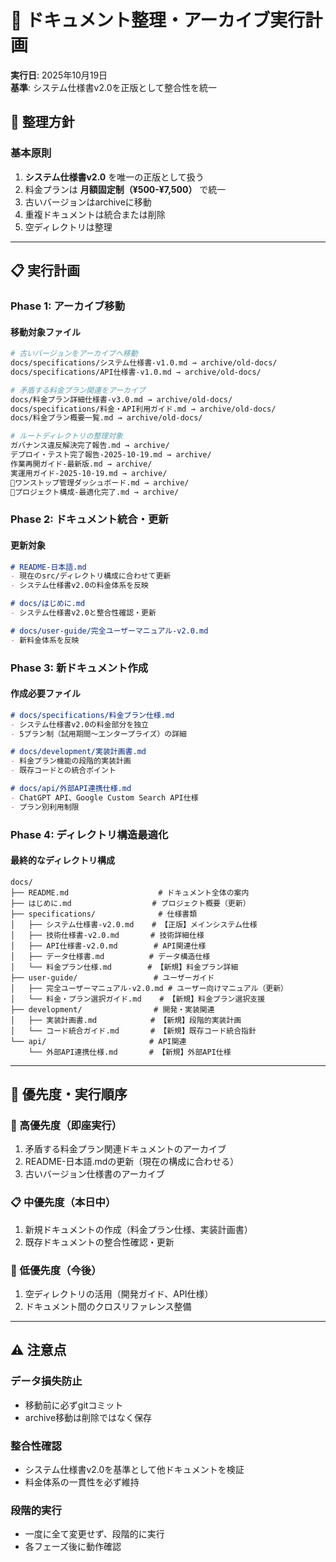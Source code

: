 # 📁 ドキュメント整理・アーカイブ実行計画

**実行日**: 2025年10月19日  
**基準**: システム仕様書v2.0を正版として整合性を統一

## 🎯 整理方針

### 基本原則
1. **システム仕様書v2.0** を唯一の正版として扱う
2. 料金プランは **月額固定制（¥500-¥7,500）** で統一
3. 古いバージョンはarchiveに移動
4. 重複ドキュメントは統合または削除
5. 空ディレクトリは整理

---

## 📋 実行計画

### Phase 1: アーカイブ移動
#### 移動対象ファイル
```bash
# 古いバージョンをアーカイブへ移動
docs/specifications/システム仕様書-v1.0.md → archive/old-docs/
docs/specifications/API仕様書-v1.0.md → archive/old-docs/

# 矛盾する料金プラン関連をアーカイブ
docs/料金プラン詳細仕様書-v3.0.md → archive/old-docs/
docs/specifications/料金・API利用ガイド.md → archive/old-docs/
docs/料金プラン概要一覧.md → archive/old-docs/

# ルートディレクトリの整理対象
ガバナンス違反解決完了報告.md → archive/
デプロイ・テスト完了報告-2025-10-19.md → archive/
作業再開ガイド-最新版.md → archive/
実運用ガイド-2025-10-19.md → archive/
🎯ワンストップ管理ダッシュボード.md → archive/
📁プロジェクト構成-最適化完了.md → archive/
```

### Phase 2: ドキュメント統合・更新
#### 更新対象
```markdown
# README-日本語.md
- 現在のsrc/ディレクトリ構成に合わせて更新
- システム仕様書v2.0の料金体系を反映

# docs/はじめに.md
- システム仕様書v2.0と整合性確認・更新

# docs/user-guide/完全ユーザーマニュアル-v2.0.md
- 新料金体系を反映
```

### Phase 3: 新ドキュメント作成
#### 作成必要ファイル
```markdown
# docs/specifications/料金プラン仕様.md
- システム仕様書v2.0の料金部分を独立
- 5プラン制（試用期間～エンタープライズ）の詳細

# docs/development/実装計画書.md
- 料金プラン機能の段階的実装計画
- 既存コードとの統合ポイント

# docs/api/外部API連携仕様.md
- ChatGPT API、Google Custom Search API仕様
- プラン別利用制限
```

### Phase 4: ディレクトリ構造最適化
#### 最終的なディレクトリ構成
```
docs/
├── README.md                    # ドキュメント全体の案内
├── はじめに.md                  # プロジェクト概要（更新）
├── specifications/              # 仕様書類
│   ├── システム仕様書-v2.0.md    # 【正版】メインシステム仕様
│   ├── 技術仕様書-v2.0.md       # 技術詳細仕様
│   ├── API仕様書-v2.0.md        # API関連仕様
│   ├── データ仕様書.md          # データ構造仕様
│   └── 料金プラン仕様.md        # 【新規】料金プラン詳細
├── user-guide/                 # ユーザーガイド
│   ├── 完全ユーザーマニュアル-v2.0.md # ユーザー向けマニュアル（更新）
│   └── 料金・プラン選択ガイド.md    # 【新規】料金プラン選択支援
├── development/                # 開発・実装関連
│   ├── 実装計画書.md            # 【新規】段階的実装計画
│   └── コード統合ガイド.md       # 【新規】既存コード統合指針
└── api/                       # API関連
    └── 外部API連携仕様.md       # 【新規】外部API仕様
```

---

## 🎯 優先度・実行順序

### 🚨 高優先度（即座実行）
1. 矛盾する料金プラン関連ドキュメントのアーカイブ
2. README-日本語.mdの更新（現在の構成に合わせる）
3. 古いバージョン仕様書のアーカイブ

### 📋 中優先度（本日中）
1. 新規ドキュメントの作成（料金プラン仕様、実装計画書）
2. 既存ドキュメントの整合性確認・更新

### 📝 低優先度（今後）
1. 空ディレクトリの活用（開発ガイド、API仕様）
2. ドキュメント間のクロスリファレンス整備

---

## ⚠️ 注意点

### データ損失防止
- 移動前に必ずgitコミット
- archive移動は削除ではなく保存

### 整合性確認
- システム仕様書v2.0を基準として他ドキュメントを検証
- 料金体系の一貫性を必ず維持

### 段階的実行
- 一度に全て変更せず、段階的に実行
- 各フェーズ後に動作確認